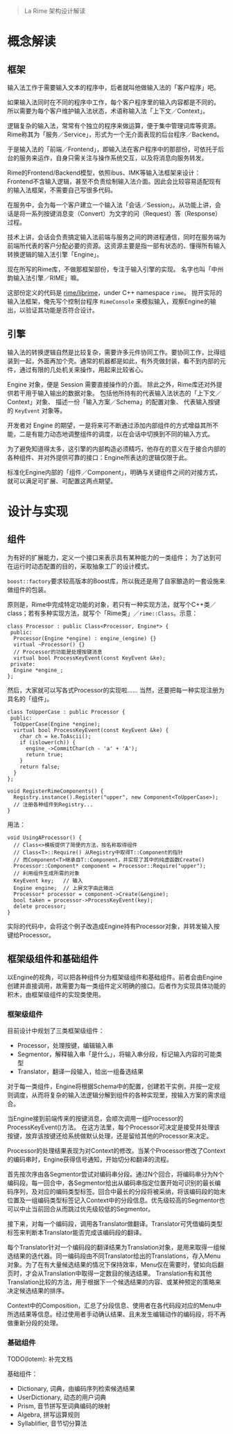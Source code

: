> La Rime 架构设计解读

# 概念解读

## 框架

输入法工作于需要输入文本的程序中，后者就叫他做输入法的「客户程序」吧。

如果输入法同时在不同的程序中工作，每个客户程序里的输入内容都是不同的。
所以需要为每个客户维护输入法状态，术语称输入法「上下文／Context」。

逻辑复杂的输入法，常常有个独立的程序来做运算，便于集中管理词库等资源。
Rime称其为「服务／Service」，形式为一个无介面表现的后台程序／Backend。

于是输入法的「前端／Frontend」，即输入法在客户程序中的那部份，可依托于后台的服务来运作，自身只需关注与操作系统交互，以及将消息向服务转发。

Rime的Frontend/Backend模型，依照ibus、IMK等输入法框架来设计：Frontend不含输入逻辑，甚至不负责绘制输入法介面。因此会比较容易适配现有的输入法框架，不需要自己写很多代码。

在服务中，会为每一个客户建立一个输入法「会话／Session」。从功能上讲，会话是将一系列按键消息变（Convert）为文字的问（Request）答（Response）过程。

技术上讲，会话会负责搞定输入法前端与服务之间的跨进程通信，同时在服务端为前端所代表的客户分配必要的资源。这资源主要是指一部有状态的、懂得所有输入转换逻辑的输入法引擎「Engine」。

现在所写的Rime库，不做那框架部份，专注于输入引擎的实现。
名字也叫「中州韵输入法引擎／RIME」嘛。

这部份定义的代码是 [rime/librime](https://github.com/rime/librime)，under C++ namespace `rime`。
抛开实际的输入法框架，俺先写个控制台程序 `RimeConsole` 来模拟输入，观察Engine的输出，以验证其功能是否符合设计。

## 引擎

输入法的转换逻辑自然是比较复杂，需要许多元件协同工作。要协同工作，比得组装到一起，外面再加个壳。通常的机器都是如此，有外壳做封装，看不到内部的元件，通过有限的几处机关来操作，用起来比较省心。

Engine 对象，便是 Session 需要直接操作的介面。
除此之外，Rime库还对外提供若干用于输入输出的数据对象。
包括他所持有的代表输入法状态的「上下文／Context」对象、
描述一份「输入方案／Schema」的配置对象、
代表输入按键的 `KeyEvent` 对象等。

开发者对 Engine 的期望，一是将来可不断通过添加内部组件的方式增益其所不能，二是有能力动态地调整组件的调度，以在会话中切换到不同的输入方式。

为了避免知道得太多，这引擎的内部构造必须精巧，他存在的意义在于接合内部的各种组件、并对外提供可靠的接口：Engine所表达的逻辑仅限于此。

标准化Engine内部的「组件／Component」，明确与关键组件之间的对接方式，就可以满足可扩展、可配置这两点期望。

# 设计与实现

## 组件

为有好的扩展能力，定义一个接口来表示具有某种能力的一类组件；
为了达到可在运行时动态配置的目的，采取抽象工厂的设计模式。

`boost::factory`要求较高版本的Boost库，所以我还是用了自家酿造的一套设施来做组件的包装。

原则是，Rime中完成特定功能的对象，若只有一种实现方法，就写个C++类／class；若有多种实现方法，就写个「Rime类」／`rime::Class`。示意：
```
class Processor : public Class<Processor, Engine*> {
 public:
  Processor(Engine *engine) : engine_(engine) {}
  virtual ~Processor() {}
  // Processor的功能是处理按键消息
  virtual bool ProcessKeyEvent(const KeyEvent &ke);
 private:
  Engine *engine_;
};
```

然后，大家就可以写各式Processor的实现啦……
当然，还要把每一种实现注册为具名的「组件」。
```
class ToUpperCase : public Processor {
 public:
  ToUpperCase(Engine *engine);
  virtual bool ProcessKeyEvent(const KeyEvent &ke) {
    char ch = ke.ToAscii();
    if (islower(ch)) {
      engine_->CommitChar(ch - 'a' + 'A');
      return true;
    }
    return false;
  }
};

void RegisterRimeComponents() {
  Registry.instance().Register("upper", new Component<ToUpperCase>);
  // 注册各种组件到Registry...
}
```

用法：
```
void UsingAProcessor() {
  // Class<>模板提供了简便的方法，按名称取得组件
  // Class<T>::Require() 从Registry中取得T::Component的指针
  // 而Component<T>继承自T::Component，并实现了其中的纯虚函数Create()
  Processor::Component* component = Processor::Require("upper");
  // 利用组件生成所需的对象
  KeyEvent key;   // 输入
  Engine engine;  // 上屏文字由此输出
  Processor* processor = component->Create(&engine);
  bool taken = processor->ProcessKeyEvent(key);
  delete processor;
}
```
实际的代码中，会将这个例子改造成Engine持有Processor对象，并转发输入按键给Processor。

## 框架级组件和基础组件

以Engine的视角，可以把各种组件分为框架级组件和基础组件。前者会由Engine创建并直接调用，故需要为每一类组件定义明确的接口。后者作为实现具体功能的积木，由框架级组件的实现类使用。

### 框架级组件

目前设计中规划了三类框架级组件：

  * Processor，处理按键，编辑输入串
  * Segmentor，解释输入串「是什么」，将输入串分段，标记输入内容的可能类型
  * Translator，翻译一段输入，给出一组备选结果

对于每一类组件，Engine将根据Schema中的配置，创建若干实例，并按一定规则调度，从而将复杂的输入法逻辑分解到组件的各种实现里，按输入方案的需求组合。

当Engine接到前端传来的按键消息，会顺次调用一组Processor的ProcessKeyEvent()方法。
在这方法里，每个Processor可决定是接受并处理该按键，放弃该按键还给系统做默认处理，还是留给其他的Processor来决定。

Processor的处理结果表现为对Context的修改。当某个Processor修改了Context的编码串时，Engine获得信号通知，开始切分和翻译的流程。

首先按次序由各Segmentor尝试对编码串分段。通过N个回合，将编码串分为N个编码段。每一回合中，各Segmentor给出从编码串指定位置开始可识别的最长编码序列，及对应的编码类型标签。回合中最长的分段将被采纳，将该编码段的始末位置及一组编码类型标签记入Context中的分段信息。优先级较高的Segmentor也可以中止当前回合从而跳过优先级较低的Segmentor。

接下来，对每一个编码段，调用各Translator做翻译。Translator可凭借编码类型标签来判断本Translator能否完成该编码段的翻译。

每个Translator针对一个编码段的翻译结果为Translation对象，是用来取得一组候选结果的迭代器。同一编码段由不同Translator给出的Translations，存入Menu对象。为了在有大量候选结果的情况下保持效率，Menu仅在需要时，譬如向后翻页时，才会从Translation中取得一定数目的候选结果。
Translation有和其他Translation比较的方法，用于根据下一个候选结果的内容、或某种预定的策略来决定候选结果的排序。

Context中的Composition，汇总了分段信息、使用者在各代码段对应的Menu中所选结果等信息。经过使用者手动确认结果、且未发生编辑动作的编码段，将不再做重新分段的处理。

### 基础组件

TODO(lotem): 补完文档

基础组件：

  * Dictionary, 词典，由编码序列检索候选结果
  * UserDictionary, 动态的用户词典
  * Prism, 音节拼写至词典编码的映射
  * Algebra, 拼写运算规则
  * Syllablifier, 音节切分算法